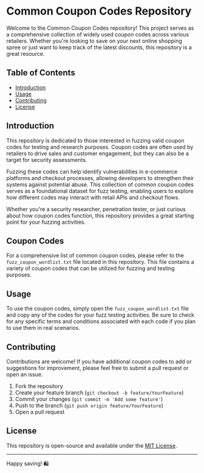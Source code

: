 # Common Coupon Codes Repository

Welcome to the Common Coupon Codes repository! This project serves as a comprehensive collection of widely used coupon codes across various retailers. Whether you're looking to save on your next online shopping spree or just want to keep track of the latest discounts, this repository is a great resource.

## Table of Contents

- [Introduction](#introduction)
- [Usage](#usage)
- [Contributing](#contributing)
- [License](#license)

## Introduction

This repository is dedicated to those interested in fuzzing valid coupon codes for testing and research purposes. Coupon codes are often used by retailers to drive sales and customer engagement, but they can also be a target for security assessments. 

Fuzzing these codes can help identify vulnerabilities in e-commerce platforms and checkout processes, allowing developers to strengthen their systems against potential abuse. This collection of common coupon codes serves as a foundational dataset for fuzz testing, enabling users to explore how different codes may interact with retail APIs and checkout flows.

Whether you're a security researcher, penetration tester, or just curious about how coupon codes function, this repository provides a great starting point for your fuzzing activities.

## Coupon Codes

For a comprehensive list of common coupon codes, please refer to the `fuzz_coupon_wordlist.txt` file located in this repository. This file contains a variety of coupon codes that can be utilized for fuzzing and testing purposes.

## Usage

To use the coupon codes, simply open the `fuzz_coupon_wordlist.txt` file and copy any of the codes for your fuzz testing activities. Be sure to check for any specific terms and conditions associated with each code if you plan to use them in real scenarios.

## Contributing

Contributions are welcome! If you have additional coupon codes to add or suggestions for improvement, please feel free to submit a pull request or open an issue.

1. Fork the repository
2. Create your feature branch (`git checkout -b feature/YourFeature`)
3. Commit your changes (`git commit -m 'Add some feature'`)
4. Push to the branch (`git push origin feature/YourFeature`)
5. Open a pull request

## License

This repository is open-source and available under the [MIT License](LICENSE).

---

Happy saving! 🛍️
